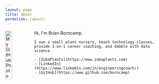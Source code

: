 ```yaml
---
layout: page
title: About
permalink: /about/
---
```

<div style="display: flex; align-items: center;">
  <img src="https://avatars.githubusercontent.com/u/2591581?v=4" alt="My GitHub Photo" width="30%" style="margin-right: 20px;" />
  <div>
    Hi, I'm Brian Borncamp. 

    I own a small plant nursery, teach technology classes, provide 1-on-1 career coaching, and dabble with data science.  

    - [ZubaPlants](https://www.zubaplants.com)
    - [LinkedIn](https://www.linkedin.com/in/engineeringcoach/)
    - [GitHub](https://www.github.com/borncamp)
  </div>
</div>